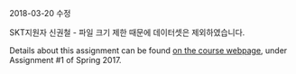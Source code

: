 2018-03-20 수정

SKT지원자 신권철 - 파일 크기 제한 때문에 데이터셋은 제외하였습니다.

Details about this assignment can be found [on the course webpage](http://cs231n.github.io/), under Assignment #1 of Spring 2017.

